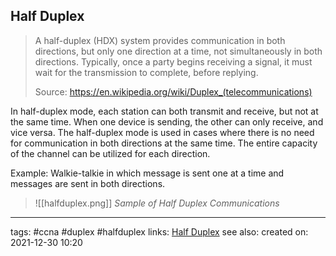 ## Half Duplex
>A half-duplex (HDX) system provides communication in both directions, but only one direction at a time, not simultaneously in both directions. Typically, once a party begins receiving a signal, it must wait for the transmission to complete, before replying.
>
>Source: https://en.wikipedia.org/wiki/Duplex_(telecommunications)

In half-duplex mode, each station can both transmit and receive, but not at the same time. When one device is sending, the other can only receive, and vice versa. The half-duplex mode is used in cases where there is no need for communication in both directions at the same time. The entire capacity of the channel can be utilized for each direction. 

Example: Walkie-talkie in which message is sent one at a time and messages are sent in both directions. 

>![[halfduplex.png]]
>*Sample of Half Duplex Communications*


---
tags: #ccna #duplex #halfduplex 
links: [Half Duplex](https://en.wikipedia.org/wiki/Duplex_(telecommunications))
see also:
created on: 2021-12-30 10:20